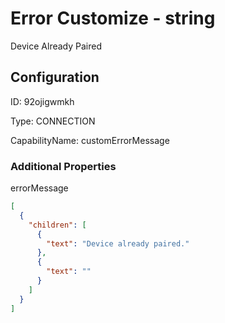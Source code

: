 # Error Customize - string 
Device Already Paired
## Configuration
ID:  92ojigwmkh

Type: CONNECTION 

CapabilityName: customErrorMessage






### Additional Properties
errorMessage
```json 
[
  {
    "children": [
      {
        "text": "Device already paired."
      },
      {
        "text": ""
      }
    ]
  }
]
```




